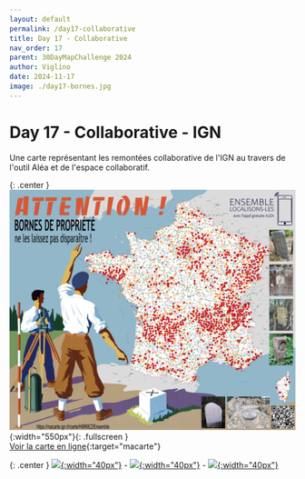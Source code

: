 ```yaml
---
layout: default
permalink: /day17-collaborative
title: Day 17 - Collaborative
nav_order: 17
parent: 30DayMapChallenge 2024
author: Viglino
date: 2024-11-17
image: ./day17-bornes.jpg
---
```

# Day 17 - Collaborative - IGN

Une carte représentant les remontées collaborative de l'IGN au travers de l'outil Aléa et de l'espace collaboratif.

{: .center }
![](./day17-bornes.jpg){:width="550px"}{: .fullscreen }    
[Voir la carte en ligne](https://macarte.ign.fr/carte/H9R6EZ/Ensemble){:target="macarte"}

{: .center }
[![](https://upload.wikimedia.org/wikipedia/commons/5/5a/X_icon_2.svg){:width="40px"}](https://x.com/IGNFrance/status/1858038611318346043) - [![](https://upload.wikimedia.org/wikipedia/commons/d/d5/Mastodon_logotype_%28simple%29_new_hue.svg){:width="40px"}](https://mapstodon.space/@ignfrance@social.numerique.gouv.fr/113497780695302128) - [![](https://upload.wikimedia.org/wikipedia/commons/7/7a/Bluesky_Logo.svg){:width="40px"}](https://bsky.app/profile/canfre.bsky.social/post/3lb4wrfive22v)
